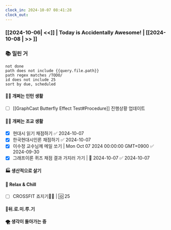 ```yaml
---
clock_in: 2024-10-07 08:41:28
clock_out: 
---
```

### [[2024-10-06| <<]] | **Today is Accidentally Awesome!** | [[2024-10-08 | >> ]]

### 📚 밀린 거
```tasks
not done 
path does not include {{query.file.path}}
path regex matches /TODO/
id does not include 25
sort by due, scheduled
```

#### 🤦‍♂️ 개쩌는 인턴 생활
- [ ] [[GraphCast Butterfly Effect Test#Procedure]] 진행상황 업데이트

#### 👨‍🏫 개쩌는 조교 생활
- [x] 현대시 읽기 채점하기 ✅ 2024-10-07
- [x] 한국현대시인론 채점하기 ✅ 2024-10-07
- [x] 이수정 교수님께 메일 쏘기 | Mon Oct 07 2024 00:00:00 GMT+0900 ✅ 2024-09-30
- [x] 그래프이론 퀴즈 채점 결과 가지러 가기 | 📅 2024-10-07 ✅ 2024-10-07

#### 🏭 생산적으로 살기

#### 🍻 Relax & Chill 
- [ ] CROSSFIT 죠지기🏋️‍♀️ | 🆔 25


#### 💨뒤.로.미.루.기

#### 🌪 생각이 돌아가는 중